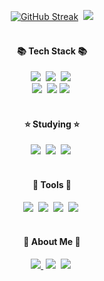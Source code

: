 <div align="center">
<!--     <img src="https://capsule-render.vercel.app/api?type=waving&color=FFFACD&height=200&section=header&text=Hyukjun%20Kang&fontColor=FFFBEE&fontSize=40&fontAlign=50" /> -->
</div>

<br/> <br/>

<!--  <h4 align="center">💪 My Stats 💪</h4> -->
<div align="center" width="500">
  <a href="https://github.com/anuraghazra/github-readme-stats"><img src="https://github-readme-stats.vercel.app/api?username=kanghyukjun&theme=github_dark_dimmed" alt="GitHub Streak" /></a>&nbsp
  <a href="https://solved.ac/deadbird00"><img src="http://mazassumnida.wtf/api/v2/generate_badge?boj=deadbird00"></img></a>
</div>

<br/>

<h4 align="center">📚 Tech Stack 📚</h4>
<div align="center">
  <img src="https://img.shields.io/badge/javascript-F7DF1E.svg?style=for-the-badge&logo=javascript&logoColor=20232a" />&nbsp
  <img src="https://img.shields.io/badge/react-20232a.svg?style=for-the-badge&logo=react&logoColor=61DAFB" />&nbsp
  <img src="https://img.shields.io/badge/html5-E34F26.svg?style=for-the-badge&logo=html5&logoColor=white" />&nbsp
</div>
<div align="center">
  <img src="https://img.shields.io/badge/css3-1572B6.svg?style=for-the-badge&logo=css3&logoColor=white" />&nbsp
  <img src="https://img.shields.io/badge/Java-007396?style=for-the-badge&logo=OpenJDK&logoColor=white"/>
  <img src="https://img.shields.io/badge/MySQL-4479A1.svg?style=for-the-badge&logo=mysql&logoColor=white" />&nbsp
</div>

<br/>

<h4 align="center">⭐ Studying ⭐</h4>
<div align="center">
  <img src="https://img.shields.io/badge/next.js-000000.svg?style=for-the-badge&logo=nextdotjs&logoColor=white" />&nbsp
  <img src="https://img.shields.io/badge/typescript-007ACC.svg?style=for-the-badge&logo=typescript&logoColor=white" />&nbsp
  <img src="https://img.shields.io/badge/spring-6DB33F.svg?style=for-the-badge&logo=spring&logoColor=white" />&nbsp
</div>

<br/>

<h4 align="center">🔨 Tools 🔨</h4>
<div align="center">
  <img src="https://img.shields.io/badge/git-F05033.svg?style=for-the-badge&logo=git&logoColor=white" />&nbsp
  <img src="https://img.shields.io/badge/github-181717.svg?style=for-the-badge&logo=github&logoColor=white" />&nbsp
  <img src="https://img.shields.io/badge/jira-0052CC.svg?style=for-the-badge&logo=jira&logoColor=white" />&nbsp
  <img src="https://img.shields.io/badge/figma-F24E1E.svg?style=for-the-badge&logo=figma&logoColor=white" />&nbsp
</div>

<br/>

<h4 align="center">🐹 About Me 🐹</h4>
<div align="center">
  <a href="https://cumbersome-juniper-780.notion.site/Hyukjun-Kang-12cec4842e2e4f92a0b8925e0bb84371?pvs=4"><img src="https://img.shields.io/badge/Notion-F3F3F3.svg?style=for-the-badge&logo=notion&logoColor=black" />&nbsp</a>
  <a href="https://velog.io/@hamsterminator"><img src="https://img.shields.io/badge/Tech%20Blog-11B48A?style=for-the-badge&logo=Vimeo&logoColor=white&link=https://velog.io/@hamsterminator"/></a>&nbsp
  <img src="https://img.shields.io/badge/Gmail-D14836?style=for-the-badge&logo=gmail&logoColor=white"/>&nbsp
</div>

<br/>
<br/>
<br/>
<br/>

